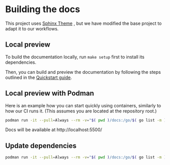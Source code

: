 # Building the docs

This project uses [Sphinx Theme](https://sphinx-theme.scylladb.com/) , but we have modified the base project to adapt it to our workflows.

## Local preview

To build the documentation locally, run `make setup` first to install its dependencies.

Then, you can build and preview the documentation by following the steps outlined in the [Quickstart guide](https://sphinx-theme.scylladb.com/stable/getting-started/quickstart.html).

## Local preview with Podman

Here is an example how you can start quickly using containers, similarly to how our CI runs it.
(This assumes you are located at the repository root.)

```bash
podman run -it --pull=Always --rm -v="$( pwd )/docs:/go/$( go list -m )/docs:Z" --workdir="/go/$( go list -m )/docs" -p 5500:5500 quay.io/scylladb/scylla-operator-images:poetry-1.5 bash -euExo pipefail -O inherit_errexit -c 'poetry install && make preview'
```

Docs will be available at http://localhost:5500/ 

## Update dependencies

```bash
podman run -it --pull=Always --rm -v="$( pwd )/docs:/go/$( go list -m )/docs:Z" --workdir="/go/$( go list -m )/docs" quay.io/scylladb/scylla-operator-images:poetry-1.5 bash -euExo pipefail -O inherit_errexit -c 'poetry update'
```
